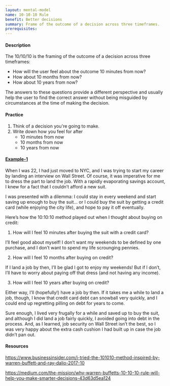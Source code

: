 ```yaml
---
layout: mental-model
name: 10-10-10 Rule
benefit: Better decisions
summary: Frame of the outcome of a decision across three timeframes.
prerequisites:
---
```


#### Description

The 10/10/10 is the framing of the outcome of a decision across three timeframes:

- How will the user feel about the outcome 10 minutes from now? 
- How about 10 months from now? 
- How about 10 years from now?

The answers to these questions provide a different perspective and usually help the user to find the correct answer without being misguided by circumstances at the time of making the decision.

#### Practice

1. Think of a decision you're going to make. 
2. Write down how you feel for after
    - 10 minutes from now
    - 10 months from now
    - 10 years from now	


#### [Example-1](https://medium.com/the-mission/why-warren-buffetts-10-10-10-rule-will-help-you-make-smarter-decisions-43d63d5ea124)

When I was 22, I had just moved to NYC, and I was trying to start my career by landing an interview on Wall Street. Of course, it was imperative for me to dress the part to land the job. With a rapidly evaporating savings account, I knew for a fact that I couldn’t afford a new suit.

I was presented with a dilemma: I could stay in every weekend and start saving up enough to buy the suit… or I could buy the suit by getting a credit card (while enjoying the city life), and hope to pay it off eventually.

Here’s how the 10:10:10 method played out when I thought about buying on credit:

1. How will I feel 10 minutes after buying the suit with a credit card?

I’ll feel good about myself! I don’t want my weekends to be defined by one purchase, and I don’t want to spend my life scrounging pennies.

2. How will I feel 10 months after buying on credit?

If I land a job by then, I’ll be glad I got to enjoy my weekends! But if I don’t, I’ll have to worry about paying off that dress (and not having any income).

3. How will I feel 10 years after buying on credit?

Either way, I’ll (hopefully!) have a job by then. If it takes me a while to land a job, though, I know that credit card debt can snowball very quickly, and I could end up regretting pilling on debt for years to come.

Sure enough, I lived very frugally for a while and saved up to buy the suit, and although I did land a job fairly quickly, I avoided going into debt in the process. And, as I learned, job security on Wall Street isn’t the best, so I was very happy about the extra cash cushion I had built up in case the job didn’t pan out.

#### Resources

https://www.businessinsider.com/i-tried-the-101010-method-inspired-by-warren-buffett-and-ray-dalio-2017-10

https://medium.com/the-mission/why-warren-buffetts-10-10-10-rule-will-help-you-make-smarter-decisions-43d63d5ea124